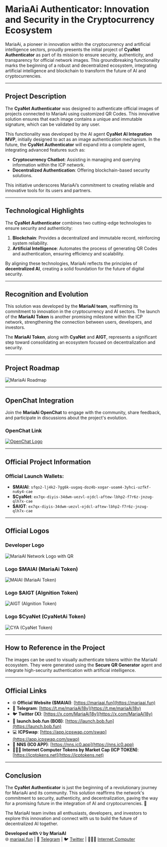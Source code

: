 # MariaAi Authenticator: Innovation and Security in the Cryptocurrency Ecosystem

MariaAi, a pioneer in innovation within the cryptocurrency and artificial intelligence sectors, proudly presents the initial project of **CyaNet Authenticator** as part of its mission to ensure security, authenticity, and transparency for official network images. This groundbreaking functionality marks the beginning of a robust and decentralized ecosystem, integrating artificial intelligence and blockchain to transform the future of AI and cryptocurrencies.

---

## **Project Description**

The **CyaNet Authenticator** was designed to authenticate official images of projects connected to MariaAi using customized QR Codes. This innovative solution ensures that each image contains a unique and immutable signature, which can be validated by any user.

This functionality was developed by the AI agent **CyaNet AI Integration MVP**, initially designed to act as an image authentication mechanism. In the future, the **CyaNet Authenticator** will expand into a complete agent, integrating advanced features such as:

- **Cryptocurrency Chatbot**: Assisting in managing and querying information within the ICP network.
- **Decentralized Authentication**: Offering blockchain-based security solutions.

This initiative underscores MariaAi’s commitment to creating reliable and innovative tools for its users and partners.

---

## **Technological Highlights**

The **CyaNet Authenticator** combines two cutting-edge technologies to ensure security and authenticity:

1. **Blockchain**: Provides a decentralized and immutable record, reinforcing system reliability.
2. **Artificial Intelligence**: Automates the process of generating QR Codes and authentication, ensuring efficiency and scalability.

By aligning these technologies, MariaAi reflects the principles of **decentralized AI**, creating a solid foundation for the future of digital security.

---

## **Recognition and Evolution**

This solution was developed by the **MariaAI team**, reaffirming its commitment to innovation in the cryptocurrency and AI sectors. The launch of the **MariaAI Token** is another promising milestone within the ICP network, strengthening the connection between users, developers, and investors.

The **MariaAI Token**, along with **CyaNet** and **AIGT**, represents a significant step toward consolidating an ecosystem focused on decentralization and security.

---

## Project Roadmap

![MariaAi Roadmap](../docs/MariaAi_Roadmap.svg)

---

## **OpenChat Integration**

Join the **MariaAi OpenChat** to engage with the community, share feedback, and participate in discussions about the project's evolution.

### **OpenChat Link**
[![OpenChat Logo](../src/assets/openchat_logo.png)](https://oc.app/community/havf2-kaaaa-aaaac-agmeq-cai/channel/1592507237/?ref=jw2oj-3iaaa-aaaar-a62ea-cai)

---

## **Official Project Information**

### **Official Launch Wallets**:

- **$MAIAI**: `sfqo2-lj4k2-7gg6k-uugaq-doz4b-xogar-uoam4-3yhci-uzfkf-nu6y4-cae`
- **$CyaNet**: `ex7qx-diyis-34dwm-uezvl-ojdcl-aftew-lbhp2-f7r6z-jnzug-qlh7x-cae`
- **$AIGT**: `ex7qx-diyis-34dwm-uezvl-ojdcl-aftew-lbhp2-f7r6z-jnzug-qlh7x-cae`

---

## **Official Logos**

### **Developer Logo**
![MariaAI Network Logo with QR](../src/assets/MariaAi_Network_Logo_com_qr.png)

### **Logo  $MAIAI (MariaAi Token)**
![MAIAI (MariaAi Token)](../src/assets/output/QR_MAIAI_MariaAi.jpeg)

### **Logo $AIGT (AIgnition Token)**
![AIGT (AIgnition Token)](../src/assets/output/QR_AIGT_AIgnition_Token.jpeg)

### **Logo $CyaNet (CyaNetAi Token)**
![CYA (CyaNet Token)](../src/assets/output/QR_CYA_CyaNetAI_Token.jpeg)

---

## **How to Reference in the Project**

The images can be used to visually authenticate tokens within the MariaAI ecosystem. They were generated using the **Secure QR Generator** agent and integrate high-security authentication with artificial intelligence.

---

## **Official Links**

- 🌐 **Official Website ($MAIAI)**: [https://mariaai.fun](https://mariaai.fun)
- 💬 **Telegram**: [https://t.me/mariaAi18y](https://t.me/mariaAi18y)
- 🐦 **Twitter (X)**: [https://x.com/MariaAi18y](https://x.com/MariaAi18y)
- 🤖 **launch.bob.fun (BOB)**: [https://launch.bob.fun](https://launch.bob.fun)
- 💻 **ICPSwap**: [https://app.icpswap.com/swap](https://app.icpswap.com/swap)
- 🧪 **NNS (IC0 APP)**: [https://nns.ic0.app](https://nns.ic0.app)
- 👨🏻‍💻 **Internet Computer Tokens by Market Cap (ICP TOKEN)**: [https://icptokens.net](https://icptokens.net)

---

## **Conclusion**

The **CyaNet Authenticator** is just the beginning of a revolutionary journey for MariaAi and its community. This solution reaffirms the network's commitment to security, authenticity, and decentralization, paving the way for a promising future in the integration of AI and cryptocurrencies. 🚀

The MariaAI team invites all enthusiasts, developers, and investors to explore this innovation and connect with us to build the future of decentralized AI together.

**Developed with 💡 by MariaAI**  
🌐 [mariaai.fun](https://mariaai.fun) | 💬 [Telegram](https://t.me/mariaAi18y) | 🐦 [Twitter](https://x.com/MariaAi18y) | 👨🏻‍💻 [Internet Computer](https://internetcomputer.org)  
